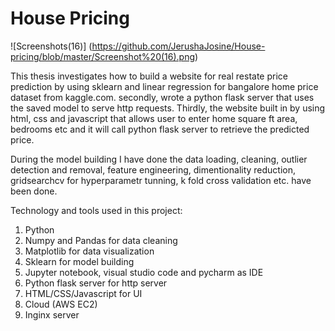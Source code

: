 # House Pricing 

![Screenshots(16)] (https://github.com/JerushaJosine/House-pricing/blob/master/Screenshot%20(16).png)

This thesis investigates how to build a website for real restate price prediction by using sklearn and linear regression for bangalore home price dataset from kaggle.com. secondly, wrote a python flask server that uses the saved model to serve http requests. Thirdly, the website built in by using html, css and javascript that allows user to enter home square ft area, bedrooms etc and it will call python flask server to retrieve the predicted price. 

During the model building I have done the data loading, cleaning, outlier detection and removal, feature engineering, dimentionality reduction, gridsearchcv for hyperparametr tunning, k fold cross validation etc. have been done.

Technology and tools used in this project:
1. Python
2. Numpy and Pandas for data cleaning
3. Matplotlib for data visualization
4. Sklearn for model building
5. Jupyter notebook, visual studio code and pycharm as IDE
6. Python flask server for http server
7. HTML/CSS/Javascript for UI
8. Cloud (AWS EC2)
9. Inginx server



